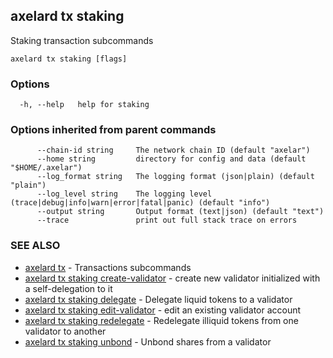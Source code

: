 ## axelard tx staking

Staking transaction subcommands

```
axelard tx staking [flags]
```

### Options

```
  -h, --help   help for staking
```

### Options inherited from parent commands

```
      --chain-id string     The network chain ID (default "axelar")
      --home string         directory for config and data (default "$HOME/.axelar")
      --log_format string   The logging format (json|plain) (default "plain")
      --log_level string    The logging level (trace|debug|info|warn|error|fatal|panic) (default "info")
      --output string       Output format (text|json) (default "text")
      --trace               print out full stack trace on errors
```

### SEE ALSO

- [axelard tx](/cli-docs/v0_31_0/axelard_tx) - Transactions subcommands
- [axelard tx staking create-validator](/cli-docs/v0_31_0/axelard_tx_staking_create-validator) - create new validator initialized with a self-delegation to it
- [axelard tx staking delegate](/cli-docs/v0_31_0/axelard_tx_staking_delegate) - Delegate liquid tokens to a validator
- [axelard tx staking edit-validator](/cli-docs/v0_31_0/axelard_tx_staking_edit-validator) - edit an existing validator account
- [axelard tx staking redelegate](/cli-docs/v0_31_0/axelard_tx_staking_redelegate) - Redelegate illiquid tokens from one validator to another
- [axelard tx staking unbond](/cli-docs/v0_31_0/axelard_tx_staking_unbond) - Unbond shares from a validator

